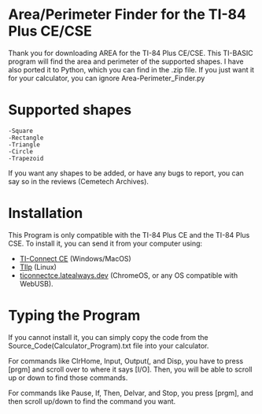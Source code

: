 # Area/Perimeter Finder for the TI-84 Plus CE/CSE
Thank you for downloading AREA for the TI-84 Plus CE/CSE.
This TI-BASIC program will find the area and perimeter of the supported shapes.
I have also ported it to Python, which you can find in the .zip file.
If you just want it for your calculator, you can ignore Area-Perimeter_Finder.py

# Supported shapes
  
    -Square
    -Rectangle
    -Triangle
    -Circle
    -Trapezoid

If you want any shapes to be added, or have any bugs to report, you can say so in the reviews (Cemetech Archives).

# Installation
This Program is only compatible with the TI-84 Plus CE and the TI-84 Plus CSE.
To install it, you can send it from your computer using:

 - [TI-Connect CE](https://education.ti.com/en/software/details/en/CA9C74CAD02440A69FDC7189D7E1B6C2/swticonnectcesoftware) (Windows/MacOS)
 - [TIlp](https://sourceforge.net/projects/tilp/) (Linux)
 - [ticonnectce.latealways.dev](https://ticonnectce.latealways.dev) (ChromeOS, or any OS compatible with WebUSB).

# Typing the Program
If you cannot install it, you can simply copy the code from the Source_Code(Calculator_Program).txt file into your calculator.

For commands like ClrHome, Input, Output(, and Disp, you have to press [prgm] and scroll over to where it says [I/O].
 Then, you will be able to scroll up or down to find those commands.

For commands like Pause, If, Then, Delvar, and Stop, you press [prgm], and then scroll up/down to find the command you want.
